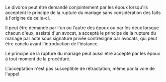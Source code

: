 Le divorce peut être demandé conjointement par les époux lorsqu'ils acceptent le principe de la rupture du mariage sans considération des faits à l'origine de celle-ci.  

  

Il peut être demandé par l'un ou l'autre des époux ou par les deux lorsque chacun d'eux, assisté d'un avocat, a accepté le principe de la rupture du mariage par acte sous signature privée contresigné par avocats, qui peut être conclu avant l'introduction de l'instance.  

  

Le principe de la rupture du mariage peut aussi être accepté par les époux à tout moment de la procédure.  

  

L'acceptation n'est pas susceptible de rétractation, même par la voie de l'appel.

